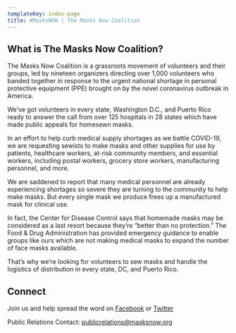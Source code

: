 ```yaml
---
templateKey: index-page
title: #MasksNOW | The Masks Now Coalition 
---
```

## What is The Masks Now Coalition?

The Masks Now Coalition is a grassroots movement of volunteers and their groups, led by nineteen organizers directing over 1,000 volunteers who banded together in response to the urgent national shortage in personal protective equipment (PPE) brought on by the novel coronavirus outbreak in America. 

We’ve got volunteers in every state, Washington D.C., and Puerto Rico ready to answer the call from over 125 hospitals in 28 states which have made public appeals for homesewn masks.

In an effort to help curb medical supply shortages as we battle COVID-19, we are requesting sewists to make masks and other supplies for use by patients, healthcare workers, at-risk community members, and essential workers, including postal workers, grocery store workers, manufacturing personnel, and more.

We are saddened to report that many medical personnel are already experiencing shortages so severe they are turning to the community to help make masks. But every single mask we produce frees up a manufactured mask for clinical use.

In fact, the Center for Disease Control says that homemade masks may be considered as a last resort because they’re “better than no protection.” The Food & Drug Administration has provided emergency guidance to enable groups like ours which are not making medical masks to expand the number of face masks available. 

That’s why we’re looking for volunteers to sew masks and handle the logistics of distribution in every state, DC, and Puerto Rico. 

## Connect

Join us and help spread the word on [Facebook](https://www.facebook.com/groups/837899896730511/) or [Twitter](https://twitter.com/masksnoworg)

Public Relations Contact: [publicrelations@masksnow.org](mailto:publicrelations@masksnow.org)
